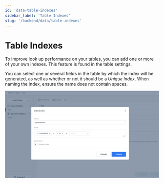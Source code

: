 ```yaml
---
id: 'data-table-indexes'
sidebar_label: 'Table Indexes'
slug: '/backend/data/table-indexes'
---
```


# Table Indexes

To improve look up performance on your tables, you can add one or more of your own indexes. This feature is found in the table settings.

You can select one or several fields in the table by which the index will be generated, as well as whether or not it should be a _Unique Index_. When naming the index, ensure the name does not contain spaces.

![Creating new table index in the Data Builder](../_images/creating-table-indexes.png)


